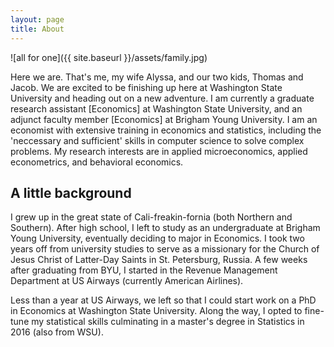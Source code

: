 ```yaml
---
layout: page
title: About
---
```


![all for one]({{ site.baseurl }}/assets/family.jpg)

Here we are. That's me, my wife Alyssa, and our two kids, Thomas and Jacob. We are excited to be finishing up here at Washington State University and heading out on a new adventure. I am currently a graduate research assistant [Economics] at Washington State University, and an adjunct faculty member [Economics] at Brigham Young University. I am an economist with extensive training in economics and statistics, including the 'neccessary and sufficient' skills in computer science to solve complex problems. My research interests are in applied microeconomics, applied econometrics, and behavioral economics.

## A little background

I grew up in the great state of Cali-freakin-fornia (both Northern and Southern). After high school, I left to study as an undergraduate at Brigham Young University, eventually deciding to major in Economics. I took two years off from university studies to serve as a missionary for the Church of Jesus Christ of Latter-Day Saints in St. Petersburg, Russia. A few weeks after graduating from BYU, I started in the Revenue Management Department at US Airways (currently American Airlines).

Less than a year at US Airways, we left so that I could start work on a PhD in Economics at Washington State University. Along the way, I opted to fine-tune my statistical skills culminating in a master's degree in Statistics in 2016 (also from WSU).
